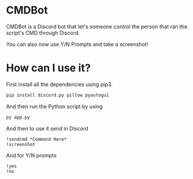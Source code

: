 # CMDBot
CMDBot is a Discord bot that let's someone control the person that ran the script's CMD through Discord.

You can also now use Y/N Prompts and take a screenshot!
# How can I use it?
First install all the dependencies using pip3.
```python
pip install discord.py pillow pyautogui
```
And then run the Python script by using
```python
py app.py
```
And then to use it send in Discord
```
!sendcmd *Command Here*
!screenshot
```
And for Y/N prompts
```
!yes
!no
```
